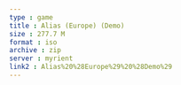 ```yaml
---
type : game
title : Alias (Europe) (Demo)
size : 277.7 M
format : iso
archive : zip
server : myrient
link2 : Alias%20%28Europe%29%20%28Demo%29
---
```

